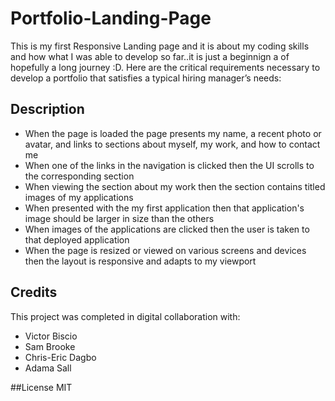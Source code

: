 # Portfolio-Landing-Page

This is my first Responsive Landing page and it is about my coding skills and how what I was able to develop so far..it is just a beginnign a of hopefully a long journey :D. 
Here are the critical requirements necessary to develop a portfolio that satisfies a typical hiring manager’s needs:

## Description

* When the page is loaded the page presents my name, a recent photo or avatar, and links to sections about myself, my work, and how to contact me
* When one of the links in the navigation is clicked then the UI scrolls to the corresponding section
* When viewing the section about my work then the section contains titled images of my applications
* When presented with the my first application then that application's image should be larger in size than the others
* When images of the applications are clicked then the user is taken to that deployed application
* When the page is resized or viewed on various screens and devices then the layout is responsive and adapts to my viewport

## Credits
  
This project was completed in digital collaboration with:

- Victor Biscio
- Sam Brooke
- Chris-Eric Dagbo
- Adama Sall

##License
MIT

